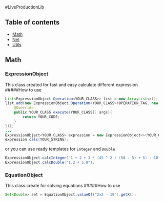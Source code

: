 #LiveProductionLib

## Table of contents
- [Math](#Math)
- [Net](#Net)
- [Utils](#Utils)

## Math
### ExpressionObject
This class created for fast and easy calculate different expression
#####How to use
```java
List<ExpressionObject.Operation<YOUR_CLASS>> list = new ArrayList<>();
list.add(new ExpressionObject.Operation<YOUR_CLASS>(OPERATION_TAG, new String[]{OPEREATION_STRINGS_IN_EXPRESSION}, COUNT_ARGS, new ExpressionObject.OperationMethod<YOUR_CLASS>() {
    @Override
    public YOUR_CLASS execute(YOUR_CLASS[] args){
        return YOUR_CODE;
    }
}));
...
ExpressionObject<YOUR_CLASS> expression = new ExpressionObject<>(YOUR_CLASS.class, list);
expression.calc(YOUR_STRING);
```

or you can use ready templates for ```Integer``` and ```Double```

```java
ExpressionObject.calcInteger("1 + 2 + 3 * (45 ^ 2 / (58 - 5) + 5) - 10");
ExpressionObject.calcDouble("1.2 + 5.8");
```
### EquationObject
This class create for solving equations
#####How to use
```java
Set<Double> set = EquationObject.valueOf("2x2 - 18").getX();
```